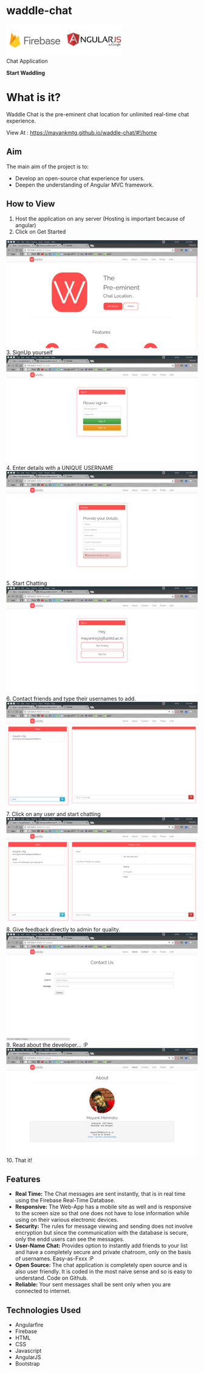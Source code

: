 # waddle-chat

<img src="./screenshots/firebase.png" width="30%"> <img src="./screenshots/angular.jpg" width="30%"> 
<br>
Chat Application

**Start Waddling**

# What is it?
Waddle Chat is the pre-eminent chat location for unlimited real-time chat experience.

View At : https://mayankmtg.github.io/waddle-chat/#!/home

## Aim
The main aim of the project is to:

- Develop an open-source chat experience for users.
- Deepen the understanding of Angular MVC framework.


## How to View
1. Host the application on any server (Hosting is important because of angular)
2. Click on Get Started
<img src="./screenshots/img.png"> 
3. SignUp yourself
<img src="./screenshots/img1.png">
4. Enter details with a UNIQUE USERNAME
<img src="./screenshots/img2.png">
5. Start Chatting
<img src="./screenshots/img3.png">
6. Contact friends and type their usernames to add.
<img src="./screenshots/img4.png">
7. Click on any user and start chatting
<img src="./screenshots/img5.png">
8. Give feedback directly to admin for quality.
<img src="./screenshots/img6.png">
9. Read about the developer... :P
<img src="./screenshots/img7.png">
10. That it!

## Features
- **Real Time:** The Chat messages are sent instantly, that is in real time using the Firebase Real-Time Database.
- **Responsive:** The Web-App has a mobile site as well and is responsive to the screen size so that one does not have to lose information while using on their various electronic devices.
- **Security:** The rules for message viewing and sending does not involve encryption but since the communication with the database is secure, only the endd users can see the messages.
- **User-Name Chat:** Provides option to instantly add friends to your list and have a completely secure and private chatroom, only on the basis of usernames. Easy-as-Fxxx :P
- **Open Source:** The chat application is completely open source and is also user friendly. It is coded in the most naive sense and so is easy to understand. Code on Github.
- **Reliable:** Your sent messages shall be sent only when you are connected to internet.



## Technologies Used

- Angularfire
- Firebase
- HTML
- CSS
- Javascript
- AngularJS
- Bootstrap


